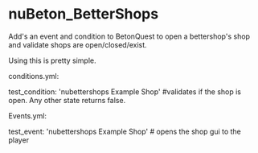 # nuBeton_BetterShops
Add's an event and condition to BetonQuest to open a bettershop's shop and validate shops are open/closed/exist.


Using this is pretty simple. 

conditions.yml:

test_condition: 'nubettershops Example Shop'  #validates if the shop is open. Any other state returns false.

Events.yml:

test_event: 'nubettershops Example Shop'  # opens the shop gui to the player
